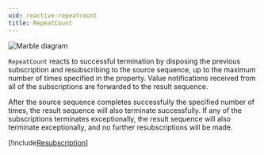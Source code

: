 ```yaml
---
uid: reactive-repeatcount
title: RepeatCount
---
```


![Marble diagram](~/images/reactive-repeatcount.svg)

`RepeatCount` reacts to successful termination by disposing the previous subscription and resubscribing to the source sequence, up to the maximum number of times specified in the <xref href="Bonsai.Reactive.RepeatCount.Count"/> property. Value notifications received from all of the subscriptions are forwarded to the result sequence.

After the source sequence completes successfully the specified number of times, the result sequence will also terminate successfully. If any of the subscriptions terminates exceptionally, the result sequence will also terminate exceptionally, and no further resubscriptions will be made.

[!include[Resubscription](~/articles/reactive-resubscription.md)]
